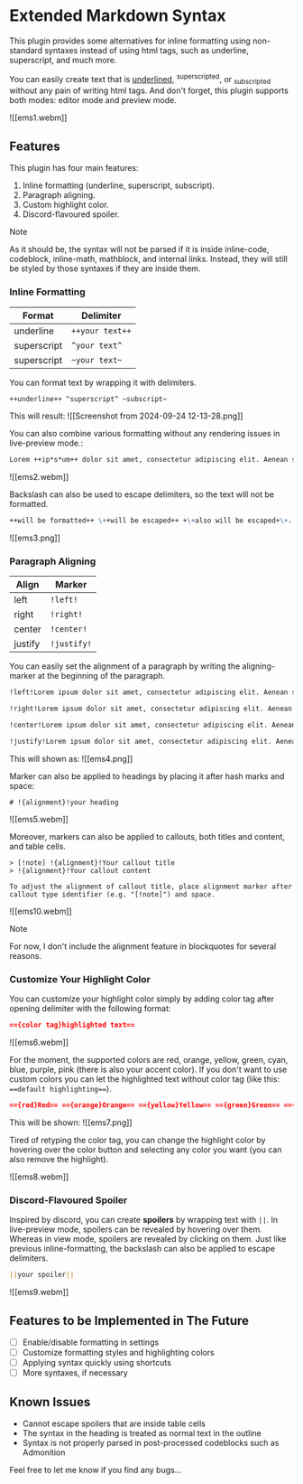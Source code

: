 # Extended Markdown Syntax

This plugin provides some alternatives for inline formatting using non-standard syntaxes instead of using html tags, such as underline, superscript, and much more.

You can easily create text that is <u>underlined</u>, <sup>superscripted</sup>, or <sub>subscripted</sub> without any pain of writing html tags. And don't forget, this plugin supports both modes: editor mode and preview mode.

![[ems1.webm]]

## Features

This plugin has four main features:

1. Inline formatting (underline, superscript, subscript).
2. Paragraph aligning.
3. Custom highlight color.
4. Discord-flavoured spoiler.

> [!note]
> As it should be, the syntax will not be parsed if it is inside inline-code, codeblock, inline-math, mathblock, and internal links. Instead, they will still be styled by those syntaxes if they are inside them.

### Inline Formatting

| Format      | Delimiter       |
| ----------- | --------------- |
| underline   | `++your text++` |
| superscript | `^your text^`   |
| superscript | `~your text~`   |

You can format text by wrapping it with delimiters.

```markdown
++underline++ ^superscript^ ~subscript~
```

This will result:
![[Screenshot from 2024-09-24 12-13-28.png]]

You can also combine various formatting without any rendering issues in live-preview mode.:

```markdown
Lorem ++ip*s*um++ dolor sit amet, consectetur adipiscing elit. Aenean sed enim ut dui vehicula **eleifend ++at ~non~++ magna**. Vestibulum viverra imperdiet magna ut pharetra. Proin eleifend orci felis, eget ultricies velit varius quis. Aliquam quis auctor lectus. Donec ~~cong^ue^~~ sed nibh sollicitudin dignissim.
```

![[ems2.webm]]

Backslash can also be used to escape delimiters, so the text will not be formatted.

```markdown
++will be formatted++ \++will be escaped++ +\+also will be escaped+\+.
```

![[ems3.png]]

### Paragraph Aligning

| Align   | Marker      |
| ------- | ----------- |
| left    | `!left!`    |
| right   | `!right!`   |
| center  | `!center!`  |
| justify | `!justify!` |

You can easily set the alignment of a paragraph by writing the aligning-marker at the beginning of the paragraph.

```markdown
!left!Lorem ipsum dolor sit amet, consectetur adipiscing elit. Aenean sed enim ut dui vehicula eleifend at non magna. Vestibulum viverra imperdiet magna ut pharetra. Proin eleifend orci felis, eget ultricies velit varius quis. Aliquam quis auctor lectus. Donec congue sed nibh sollicitudin dignissim.

!right!Lorem ipsum dolor sit amet, consectetur adipiscing elit. Aenean sed enim ut dui vehicula eleifend at non magna. Vestibulum viverra imperdiet magna ut pharetra. Proin eleifend orci felis, eget ultricies velit varius quis. Aliquam quis auctor lectus. Donec congue sed nibh sollicitudin dignissim.

!center!Lorem ipsum dolor sit amet, consectetur adipiscing elit. Aenean sed enim ut dui vehicula eleifend at non magna. Vestibulum viverra imperdiet magna ut pharetra. Proin eleifend orci felis, eget ultricies velit varius quis. Aliquam quis auctor lectus. Donec congue sed nibh sollicitudin dignissim.

!justify!Lorem ipsum dolor sit amet, consectetur adipiscing elit. Aenean sed enim ut dui vehicula eleifend at non magna. Vestibulum viverra imperdiet magna ut pharetra. Proin eleifend orci felis, eget ultricies velit varius quis. Aliquam quis auctor lectus. Donec congue sed nibh sollicitudin dignissim.
```

This will shown as:
![[ems4.png]]

Marker can also be applied to headings by placing it after hash marks and space:

```
# !{alignment}!your heading
```

![[ems5.webm]]

Moreover, markers can also be applied to callouts, both titles and content, and table cells.

```
> [!note] !{alignment}!Your callout title
> !{alignment}!Your callout content

To adjust the alignment of callout title, place alignment marker after callout type identifier (e.g. "[!note]") and space.
```

![[ems10.webm]]

> [!note]
> For now, I don't include the alignment feature in blockquotes for several reasons.

### Customize Your Highlight Color

You can customize your highlight color simply by adding color tag after opening delimiter with the following format:

```markdown
=={color tag}highlighted text==
```

![[ems6.webm]]

For the moment, the supported colors are red, orange, yellow, green, cyan, blue, purple, pink (there is also your accent color). If you don't want to use custom colors you can let the highlighted text without color tag (like this: `==default highlighting==`).

```markdown
=={red}Red== =={orange}Orange== =={yellow}Yellow== =={green}Green== =={cyan}Cyan== =={blue}Blue== =={purple}Purple== =={pink}Pink== =={accent}Your accent== ==Default==
```

This will be shown:
![[ems7.png]]

Tired of retyping the color tag, you can change the highlight color by hovering over the color button and selecting any color you want (you can also remove the highlight).

![[ems8.webm]]

### Discord-Flavoured Spoiler

Inspired by discord, you can create **spoilers** by wrapping text with `||`.  In live-preview mode, spoilers can be revealed by hovering over them. Whereas in view mode, spoilers are revealed by clicking on them. Just like previous inline-formatting, the backslash can also be applied to escape delimiters. 

```markdown
||your spoiler||
```

![[ems9.webm]]

## Features to be Implemented in The Future

- [ ] Enable/disable formatting in settings
- [ ] Customize formatting styles and highlighting colors
- [ ] Applying syntax quickly using shortcuts
- [ ] More syntaxes, if necessary

## Known Issues

- Cannot escape spoilers that are inside table cells
- The syntax in the heading is treated as normal text in the outline
- Syntax is not properly parsed in post-processed codeblocks such as Admonition

Feel free to let me know if you find any bugs...